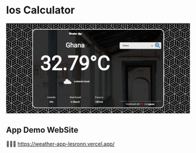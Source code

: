 # Ios Calculator

![image](https://github.com/lesronn/weatherApp/blob/main/public/imgs/Screenshot_7.png)

## App Demo WebSite

🔗🔗🔗 https://weather-app-lesronn.vercel.app/

